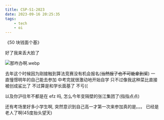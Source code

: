 ```yaml
---
title: CSP-S1-2023
date: 2023-09-16 20:25:35
tags:
    - tech
    - oi
---
```

《50 块钱面个基》

<!--more-->

好了我来丢大脸了

![那咋办啊.webp](./help-help-me.png)

去年这个时候因为刚接触到算法竞赛没有机会报名(~~当然报了也不可能拿到奖~~) 一直憧憬明年的自己能去参加 中考完就很激动地开始自学 只不过像我这种菜比直接被创成鲨比了 不过算是和学长面基了 不亏((

以及你沪往年不都是在 efz 吗, 怎么今年变隔壁的张江集团了(指指点点)

还有考场里好多小学生啊, 突然意识到自己高一才第一次来参加真的是。。。 已经是老人了啊(45度抬头望天)
